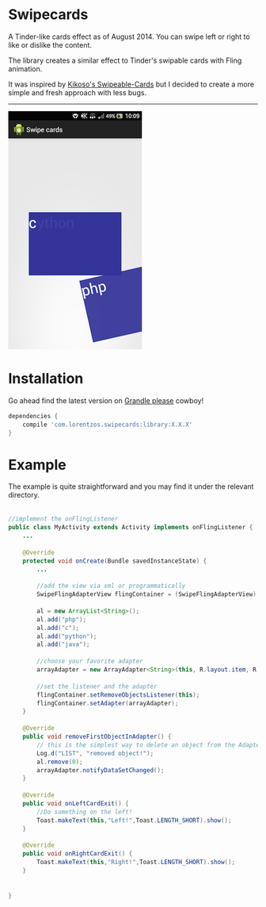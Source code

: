 Swipecards
==========

A Tinder-like cards effect as of August 2014. You can swipe left or right to like or dislike the content.

The library creates a similar effect to Tinder's swipable cards with Fling animation.

It was inspired by [Kikoso's Swipeable-Cards] but I decided to create a more simple and fresh approach with less bugs.

---

![ ](/screenshot.png)



Installation
=======

Go ahead find the latest version on [Grandle please] cowboy!

```groovy
dependencies {
    compile 'com.lorentzos.swipecards:library:X.X.X'
}
```



Example
=======

The example is quite straightforward and you may find it under the relevant directory.

```java

//implement the onFlingListener
public class MyActivity extends Activity implements onFlingListener {
    ...

    @Override
    protected void onCreate(Bundle savedInstanceState) {
        ...

        //add the view via xml or programmatically
        SwipeFlingAdapterView flingContainer = (SwipeFlingAdapterView) findViewById(R.id.frame);

        al = new ArrayList<String>();
        al.add("php");
        al.add("c");
        al.add("python");
        al.add("java");

        //choose your favorite adapter
        arrayAdapter = new ArrayAdapter<String>(this, R.layout.item, R.id.helloText, al );
        
        //set the listener and the adapter
        flingContainer.setRemoveObjectsListener(this);
        flingContainer.setAdapter(arrayAdapter);
    }

    @Override
    public void removeFirstObjectInAdapter() {
        // this is the simplest way to delete an object from the Adapter (/AdapterView)
        Log.d("LIST", "removed object!");
        al.remove(0);
        arrayAdapter.notifyDataSetChanged();
    }

    @Override
    public void onLeftCardExit() {
        //Do something on the left!
        Toast.makeText(this,"Left!",Toast.LENGTH_SHORT).show();
    }

    @Override
    public void onRightCardExit() {
        Toast.makeText(this,"Right!",Toast.LENGTH_SHORT).show();
    }


}
```

[Grandle please]:http://gradleplease.appspot.com/#com.lorentzos.swipecards
[Kikoso's Swipeable-Cards]:https://github.com/kikoso/Swipeable-Cards
